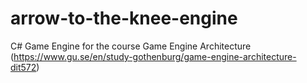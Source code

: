 # arrow-to-the-knee-engine
C# Game Engine for the course Game Engine Architecture (https://www.gu.se/en/study-gothenburg/game-engine-architecture-dit572)
